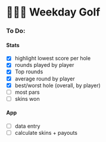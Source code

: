 # 🏌🏾‍♂ Weekday Golf

### To Do:

#### Stats
- [X] highlight lowest score per hole
- [X] rounds played by player
- [X] Top rounds
- [X] average round by player
- [X] best/worst hole (overall, by player)
- [ ] most pars
- [ ] skins won

#### App
- [ ] data entry
- [ ] calculate skins + payouts
